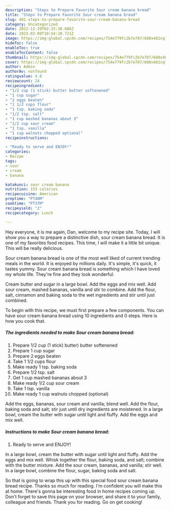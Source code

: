 ```yaml
---
description: "Steps to Prepare Favorite Sour cream banana bread"
title: "Steps to Prepare Favorite Sour cream banana bread"
slug: 401-steps-to-prepare-favorite-sour-cream-banana-bread
category: Uncategorized
date: 2022-12-29T02:33:30.686Z
date: 2023-02-09T10:54:10.721Z
image: https://img-global.cpcdn.com/recipes/754e779fc2b7e787/680x482cq70/sour-cream-banana-bread-recipe-main-photo.jpg
hideToc: false
enableToc: true
enableTocContent: false
thumbnail: https://img-global.cpcdn.com/recipes/754e779fc2b7e787/680x482cq70/sour-cream-banana-bread-recipe-main-photo.jpg
cover: https://img-global.cpcdn.com/recipes/754e779fc2b7e787/680x482cq70/sour-cream-banana-bread-recipe-main-photo.jpg
author: Admin
authorAv: notfound
ratingvalue: 4.8
reviewcount: 24
recipeingredient:
- "1/2 cup (1 stick) butter butter softenened"
- "1 cup sugar"
- "2 eggs beaten"
- "1 1/2 cups flour"
- "1 tsp. baking soda"
- "1/2 tsp. salt"
- "1 cup mashed bananas about 3"
- "1/2 cup sour cream"
- "1 tsp. vanilla"
- "1 cup walnuts chopped optional"
recipeinstructions:

- "Ready to serve and ENJOY!"
categories:
- Recipe
tags:
- sour
- cream
- banana

katakunci: sour cream banana 
nutrition: 153 calories
recipecuisine: American
preptime: "PT40M"
cooktime: "PT37M"
recipeyield: "2"
recipecategory: Lunch

---
```



Hey everyone, it is me again, Dan, welcome to my recipe site. Today, I will show you a way to prepare a distinctive dish, sour cream banana bread. It is one of my favorites food recipes. This time, I will make it a little bit unique. This will be really delicious.

Sour cream banana bread is one of the most well liked of current trending meals in the world. It is enjoyed by millions daily. It's simple, it's quick, it tastes yummy. Sour cream banana bread is something which I have loved my whole life. They're fine and they look wonderful.

Cream butter and sugar in a large bowl. Add the eggs and mix well. Add sour cream, mashed bananas, vanilla and stir to combine. Add the flour, salt, cinnamon and baking soda to the wet ingredients and stir until just combined.


To begin with this recipe, we must first prepare a few components. You can have sour cream banana bread using 10 ingredients and 0 steps. Here is how you cook that.

<!--inarticleads1-->

##### The ingredients needed to make Sour cream banana bread:

1. Prepare 1/2 cup (1 stick) butter) butter softenened
1. Prepare 1 cup sugar
1. Prepare 2 eggs beaten
1. Take 1 1/2 cups flour
1. Make ready 1 tsp. baking soda
1. Prepare 1/2 tsp. salt
1. Get 1 cup mashed bananas about 3
1. Make ready 1/2 cup sour cream
1. Take 1 tsp. vanilla
1. Make ready 1 cup walnuts chopped (optional)


Add the eggs, bananas, sour cream and vanilla; blend well. Add the flour, baking soda and salt; stir just until dry ingredients are moistened. In a large bowl, cream the butter with sugar until light and fluffy. Add the eggs and mix well. 

<!--inarticleads2-->

##### Instructions to make Sour cream banana bread:


1. Ready to serve and ENJOY!

In a large bowl, cream the butter with sugar until light and fluffy. Add the eggs and mix well. Whisk together the flour, baking soda, and salt; combine with the butter mixture. Add the sour cream, bananas, and vanilla; stir well. In a large bowl, combine the flour, sugar, baking soda and salt. 

So that is going to wrap this up with this special food sour cream banana bread recipe. Thanks so much for reading. I'm confident you will make this at home. There's gonna be interesting food in home recipes coming up. Don't forget to save this page on your browser, and share it to your family, colleague and friends. Thank you for reading. Go on get cooking!
